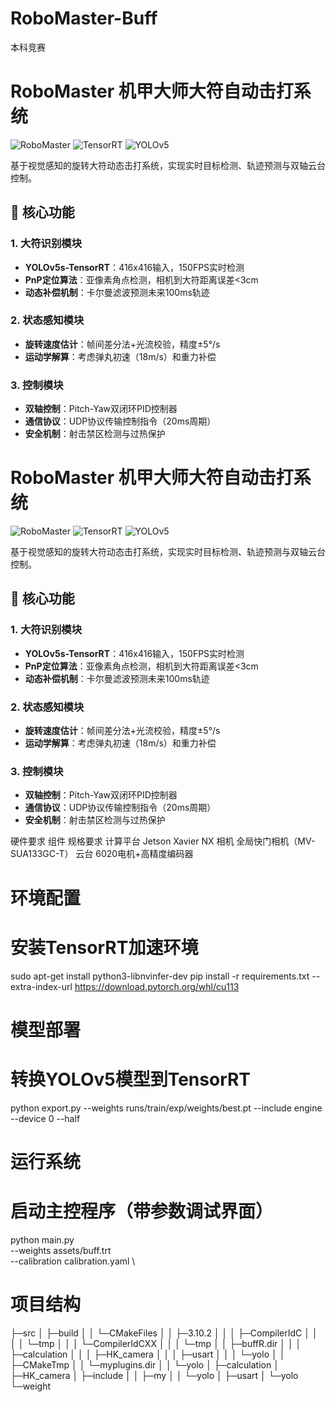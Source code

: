 # RoboMaster-Buff
本科竞赛
# RoboMaster 机甲大师大符自动击打系统
![RoboMaster](https://img.shields.io/badge/RoboMaster-ICRA_AI_Challenge-red) 
![TensorRT](https://img.shields.io/badge/Inference-TensorRT-76B900) 
![YOLOv5](https://img.shields.io/badge/Detection-YOLOv5-00FFFF)

基于视觉感知的旋转大符动态击打系统，实现实时目标检测、轨迹预测与双轴云台控制。

## 🚀 核心功能
### 1. 大符识别模块
- **YOLOv5s-TensorRT**：416x416输入，150FPS实时检测  
- **PnP定位算法**：亚像素角点检测，相机到大符距离误差<3cm  
- **动态补偿机制**：卡尔曼滤波预测未来100ms轨迹

### 2. 状态感知模块
- **旋转速度估计**：帧间差分法+光流校验，精度±5°/s  
- **运动学解算**：考虑弹丸初速（18m/s）和重力补偿

### 3. 控制模块
- **双轴控制**：Pitch-Yaw双闭环PID控制器  
- **通信协议**：UDP协议传输控制指令（20ms周期）  
- **安全机制**：射击禁区检测与过热保护

# RoboMaster 机甲大师大符自动击打系统
![RoboMaster](https://img.shields.io/badge/RoboMaster-ICRA_AI_Challenge-red) 
![TensorRT](https://img.shields.io/badge/Inference-TensorRT-76B900) 
![YOLOv5](https://img.shields.io/badge/Detection-YOLOv5-00FFFF)

基于视觉感知的旋转大符动态击打系统，实现实时目标检测、轨迹预测与双轴云台控制。

## 🚀 核心功能
### 1. 大符识别模块
- **YOLOv5s-TensorRT**：416x416输入，150FPS实时检测  
- **PnP定位算法**：亚像素角点检测，相机到大符距离误差<3cm  
- **动态补偿机制**：卡尔曼滤波预测未来100ms轨迹

### 2. 状态感知模块
- **旋转速度估计**：帧间差分法+光流校验，精度±5°/s  
- **运动学解算**：考虑弹丸初速（18m/s）和重力补偿

### 3. 控制模块
- **双轴控制**：Pitch-Yaw双闭环PID控制器  
- **通信协议**：UDP协议传输控制指令（20ms周期）  
- **安全机制**：射击禁区检测与过热保护

硬件要求
组件	 规格要求
计算平台	 Jetson Xavier NX
相机	 全局快门相机（MV-SUA133GC-T）
云台	 6020电机+高精度编码器

# 环境配置
# 安装TensorRT加速环境
sudo apt-get install python3-libnvinfer-dev
pip install -r requirements.txt --extra-index-url https://download.pytorch.org/whl/cu113
# 模型部署
# 转换YOLOv5模型到TensorRT
python export.py --weights runs/train/exp/weights/best.pt --include engine --device 0 --half
# 运行系统
# 启动主控程序（带参数调试界面）
python main.py \
    --weights assets/buff.trt \
    --calibration calibration.yaml \

# 项目结构
├─src
│  ├─build
│  │  └─CMakeFiles
│  │      ├─3.10.2
│  │      │  ├─CompilerIdC
│  │      │  │  └─tmp
│  │      │  └─CompilerIdCXX
│  │      │      └─tmp
│  │      ├─buffR.dir
│  │      │  ├─calculation
│  │      │  ├─HK_camera
│  │      │  ├─usart
│  │      │  └─yolo
│  │      ├─CMakeTmp
│  │      └─myplugins.dir
│  │          └─yolo
│  ├─calculation
│  ├─HK_camera
│  ├─include
│  │  ├─my
│  │  └─yolo
│  ├─usart
│  └─yolo
└─weight
